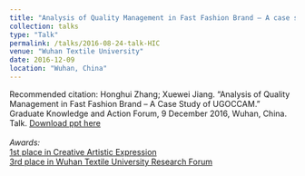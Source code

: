 ```yaml
---
title: "Analysis of Quality Management in Fast Fashion Brand – A case study of UGOCCAM"
collection: talks
type: "Talk"
permalink: /talks/2016-08-24-talk-HIC
venue: "Wuhan Textile University"
date: 2016-12-09
location: "Wuhan, China"
---
```


Recommended citation: Honghui Zhang; Xuewei Jiang. “Analysis of Quality Management in Fast Fashion Brand – A Case Study of UGOCCAM.” Graduate Knowledge and Action Forum, 9 December 2016, Wuhan, China. Talk. [Download ppt here](https://honghui-alice.github.io/Honghui_Zhang.github.io/files/Zhang-December-2016.pdf)<br><br>
*Awards:*<br>
[1st place in Creative Artistic Expression](https://honghui-alice.github.io/Honghui_Zhang.github.io/files/Zhang-1staward-2016.jpg)<br>
[3rd place in Wuhan Textile University Research Forum](https://honghui-alice.github.io/Honghui_Zhang.github.io/files/Zhang-3rdaward-2016.jpg)